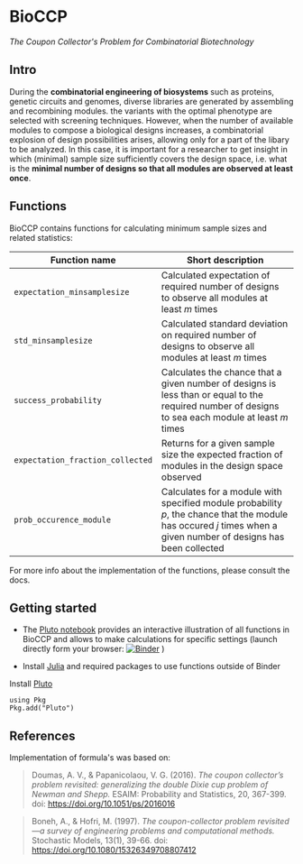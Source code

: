 # BioCCP
*The Coupon Collector's Problem for Combinatorial Biotechnology*

## Intro
During the **combinatorial engineering of biosystems** such as proteins, genetic circuits and genomes, diverse libraries are generated by assembling and recombining modules. the variants with the optimal phenotype are selected with screening techniques. However, when the number of available modules to compose a biological designs increases, a combinatorial explosion of design possibilities arises, allowing only for a part of the libary to be analyzed. In this case, it is important for a researcher to get insight in which (minimal) sample size sufficiently covers the design space, i.e. what is the **minimal number of designs so that all modules are observed at least once**.


## Functions
BioCCP contains functions for calculating minimum sample sizes and related statistics:

Function name    | Short description
---------------- | -----------------
`expectation_minsamplesize`        | Calculated expectation of required number of designs to observe all modules at least *m* times
`std_minsamplesize`      | Calculated standard deviation on required number of designs to observe all modules at least *m* times
`success_probability`         | Calculates the chance that a given number of designs is less than or equal to the required number of designs to sea each module at least *m* times
`expectation_fraction_collected` | Returns for a given sample size the expected fraction of modules in the design space observed
`prob_occurence_module` | Calculates for a module with specified module probability *p*, the chance that the module has occured *j* times when a given number of designs has been collected
 

For more info about the implementation of the functions, please consult the docs.

## Getting started

- The [Pluto notebook](BioCCP/notebook/BioCCP_Interactive_Notebook.jl) provides an interactive illustration of all functions in BioCCP and allows to make calculations for specific settings (launch directly form your browser: [![Binder](https://mybinder.org/badge_logo.svg)](https://mybinder.org/v2/gh/kirstvh/BioCCP.git/main?filepath=%2Fmain%2Fnotebook%2FBioCCP_Interactive_Notebook.jl) )

- Install [Julia](https://julialang.org/downloads/) and required packages to use functions outside of Binder

Install [Pluto](https://github.com/fonsp/Pluto.jl) 

    using Pkg
    Pkg.add("Pluto")

## References
Implementation of formula's was based on:

> Doumas, A. V., & Papanicolaou, V. G. (2016). *The coupon collector’s problem revisited: generalizing the double Dixie cup problem of Newman and Shepp.* ESAIM: Probability and Statistics, 20, 367-399. doi: 	https://doi.org/10.1051/ps/2016016

> Boneh, A., & Hofri, M. (1997). *The coupon-collector problem revisited—a survey of engineering problems and computational methods.* Stochastic Models, 13(1), 39-66. doi: https://doi.org/10.1080/15326349708807412

